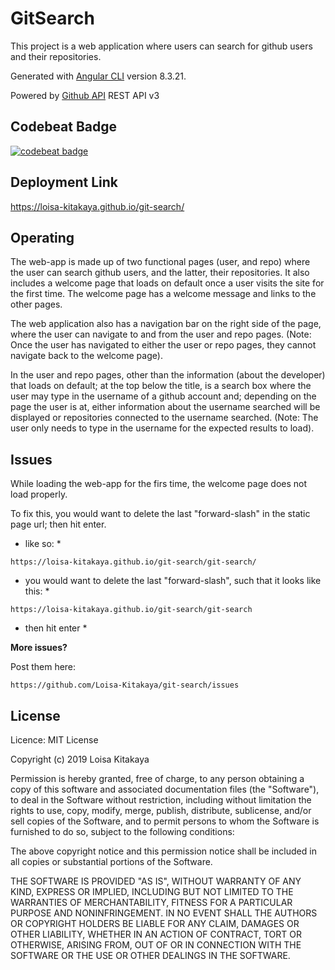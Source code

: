 # GitSearch

This project is a web application where users can search for github users and their repositories.

Generated with [Angular CLI](https://github.com/angular/angular-cli) version 8.3.21.

Powered by [Github API](https://developer.github.com/v3/) REST API v3

## Codebeat Badge

[![codebeat badge](https://codebeat.co/badges/7bb6f8a2-afa6-4233-b0b9-f98910d474f6)](https://codebeat.co/projects/github-com-loisa-kitakaya-git-search-master)

## Deployment Link

<https://loisa-kitakaya.github.io/git-search/>

## Operating

The web-app is made up of two functional pages (user, and repo) where the user can search github users, and the latter, their repositories. It also includes a welcome page that loads on default once a user visits the site for the first time. The welcome page has a welcome message and links to the other pages.

The web application also has a navigation bar on the right side of the page, where the user can navigate to and from the user and repo pages. (Note: Once the user has navigated to either the user or repo pages, they cannot navigate back to the welcome page).

In the user and repo pages, other than the information (about the developer) that loads on default; at the top below the title, is a search box where the user may type in the username of a github account and; depending on the page the user is at, either information about the username searched will be displayed or repositories connected to the username searched. (Note: The user only needs to type in the username for the expected results to load).

## Issues

While loading the web-app for the firs time, the welcome page does not load properly.

To fix this, you would want to delete the last "forward-slash" in the static page url; then hit enter.

- like so: \*

`https://loisa-kitakaya.github.io/git-search/git-search/`

- you would want to delete the last "forward-slash", such that it looks like this: \*

`https://loisa-kitakaya.github.io/git-search/git-search`

- then hit enter \*

**More issues?**

Post them here:

`https://github.com/Loisa-Kitakaya/git-search/issues`

## License

Licence: MIT License

Copyright (c) 2019 Loisa Kitakaya

Permission is hereby granted, free of charge, to any person obtaining a copy of this software and associated documentation files (the "Software"), to deal in the Software without restriction, including without limitation the rights to use, copy, modify, merge, publish, distribute, sublicense, and/or sell copies of the Software, and to permit persons to whom the Software is furnished to do so, subject to the following conditions:

The above copyright notice and this permission notice shall be included in all copies or substantial portions of the Software.

THE SOFTWARE IS PROVIDED "AS IS", WITHOUT WARRANTY OF ANY KIND, EXPRESS OR IMPLIED, INCLUDING BUT NOT LIMITED TO THE WARRANTIES OF MERCHANTABILITY, FITNESS FOR A PARTICULAR PURPOSE AND NONINFRINGEMENT. IN NO EVENT SHALL THE AUTHORS OR COPYRIGHT HOLDERS BE LIABLE FOR ANY CLAIM, DAMAGES OR OTHER LIABILITY, WHETHER IN AN ACTION OF CONTRACT, TORT OR OTHERWISE, ARISING FROM, OUT OF OR IN CONNECTION WITH THE SOFTWARE OR THE USE OR OTHER DEALINGS IN THE SOFTWARE.
